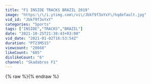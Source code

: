```yaml
---
title: "F1 INSIDE TRACKS BRAZIL 2019"
image: "https:\/\/i.ytimg.com\/vi\/Jbkf9f3oYxY\/hqdefault.jpg"
vid_id: "Jbkf9f3oYxY"
categories: "Sports"
tags: ["INSIDE","TRACKS","BRAZIL"]
date: "2021-10-25T21:38:43+03:00"
vid_date: "2021-01-02T16:53:54Z"
duration: "PT23M51S"
viewcount: "28668"
likeCount: "605"
dislikeCount: "6"
channel: "Skadabros F1"
---
```

{% raw %}{% endraw %}
